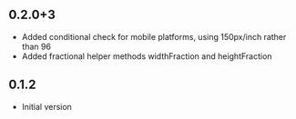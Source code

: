 ## 0.2.0+3

- Added conditional check for mobile platforms, using 150px/inch rather than 96
- Added fractional helper methods widthFraction and heightFraction

## 0.1.2

- Initial version
